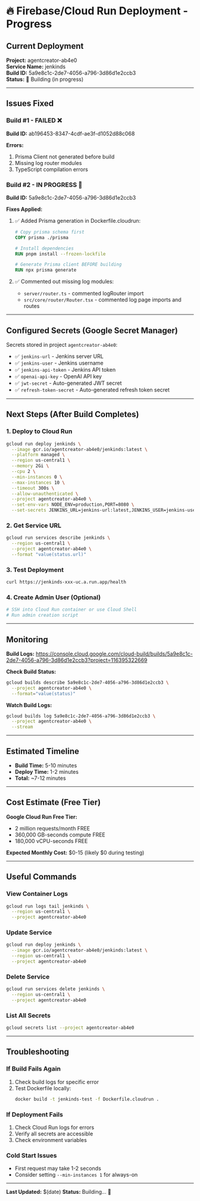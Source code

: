 # 🔥 Firebase/Cloud Run Deployment - Progress

## Current Deployment

**Project:** agentcreator-ab4e0  
**Service Name:** jenkinds  
**Build ID:** 5a9e8c1c-2de7-4056-a796-3d86d1e2ccb3  
**Status:** 🔄 Building (in progress)

---

## Issues Fixed

### Build #1 - FAILED ❌
**Build ID:** ab196453-8347-4cdf-ae3f-d1052d88c068

**Errors:**
1. Prisma Client not generated before build
2. Missing log router modules
3. TypeScript compilation errors

### Build #2 - IN PROGRESS 🔄
**Build ID:** 5a9e8c1c-2de7-4056-a796-3d86d1e2ccb3

**Fixes Applied:**
1. ✅ Added Prisma generation in Dockerfile.cloudrun:
   ```dockerfile
   # Copy prisma schema first
   COPY prisma ./prisma
   
   # Install dependencies
   RUN pnpm install --frozen-lockfile
   
   # Generate Prisma client BEFORE building
   RUN npx prisma generate
   ```

2. ✅ Commented out missing log modules:
   - `server/router.ts` - commented logRouter import
   - `src/core/router/Router.tsx` - commented log page imports and routes

---

## Configured Secrets (Google Secret Manager)

Secrets stored in project `agentcreator-ab4e0`:

- ✅ `jenkins-url` - Jenkins server URL
- ✅ `jenkins-user` - Jenkins username  
- ✅ `jenkins-api-token` - Jenkins API token
- ✅ `openai-api-key` - OpenAI API key
- ✅ `jwt-secret` - Auto-generated JWT secret
- ✅ `refresh-token-secret` - Auto-generated refresh token secret

---

## Next Steps (After Build Completes)

### 1. Deploy to Cloud Run
```bash
gcloud run deploy jenkinds \
  --image gcr.io/agentcreator-ab4e0/jenkinds:latest \
  --platform managed \
  --region us-central1 \
  --memory 2Gi \
  --cpu 2 \
  --min-instances 0 \
  --max-instances 10 \
  --timeout 300s \
  --allow-unauthenticated \
  --project agentcreator-ab4e0 \
  --set-env-vars NODE_ENV=production,PORT=8080 \
  --set-secrets JENKINS_URL=jenkins-url:latest,JENKINS_USER=jenkins-user:latest,JENKINS_API_TOKEN=jenkins-api-token:latest,OPENAI_API_KEY=openai-api-key:latest,JWT_SECRET=jwt-secret:latest,REFRESH_TOKEN_SECRET=refresh-token-secret:latest
```

### 2. Get Service URL
```bash
gcloud run services describe jenkinds \
  --region us-central1 \
  --project agentcreator-ab4e0 \
  --format "value(status.url)"
```

### 3. Test Deployment
```bash
curl https://jenkinds-xxx-uc.a.run.app/health
```

### 4. Create Admin User (Optional)
```bash
# SSH into Cloud Run container or use Cloud Shell
# Run admin creation script
```

---

## Monitoring

**Build Logs:**
https://console.cloud.google.com/cloud-build/builds/5a9e8c1c-2de7-4056-a796-3d86d1e2ccb3?project=116395322669

**Check Build Status:**
```bash
gcloud builds describe 5a9e8c1c-2de7-4056-a796-3d86d1e2ccb3 \
  --project agentcreator-ab4e0 \
  --format="value(status)"
```

**Watch Build Logs:**
```bash
gcloud builds log 5a9e8c1c-2de7-4056-a796-3d86d1e2ccb3 \
  --project agentcreator-ab4e0 \
  --stream
```

---

## Estimated Timeline

- **Build Time:** 5-10 minutes
- **Deploy Time:** 1-2 minutes  
- **Total:** ~7-12 minutes

---

## Cost Estimate (Free Tier)

**Google Cloud Run Free Tier:**
- 2 million requests/month FREE
- 360,000 GB-seconds compute FREE
- 180,000 vCPU-seconds FREE

**Expected Monthly Cost:** $0-15 (likely $0 during testing)

---

## Useful Commands

### View Container Logs
```bash
gcloud run logs tail jenkinds \
  --region us-central1 \
  --project agentcreator-ab4e0
```

### Update Service
```bash
gcloud run deploy jenkinds \
  --image gcr.io/agentcreator-ab4e0/jenkinds:latest \
  --region us-central1 \
  --project agentcreator-ab4e0
```

### Delete Service
```bash
gcloud run services delete jenkinds \
  --region us-central1 \
  --project agentcreator-ab4e0
```

### List All Secrets
```bash
gcloud secrets list --project agentcreator-ab4e0
```

---

## Troubleshooting

### If Build Fails Again
1. Check build logs for specific error
2. Test Dockerfile locally:
   ```bash
   docker build -t jenkinds-test -f Dockerfile.cloudrun .
   ```

### If Deployment Fails
1. Check Cloud Run logs for errors
2. Verify all secrets are accessible
3. Check environment variables

### Cold Start Issues
- First request may take 1-2 seconds
- Consider setting `--min-instances 1` for always-on

---

**Last Updated:** $(date)
**Status:** Building... 🔄
